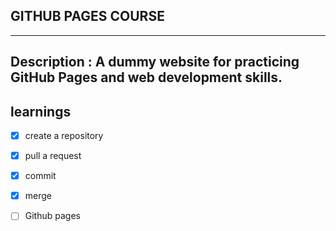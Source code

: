 
## GITHUB PAGES COURSE
---
Description : A dummy website for practicing GitHub Pages and web development skills.
---

## learnings
- [x] create a repository
- [x] pull a request
- [x] commit
- [x] merge
- [ ] Github pages  

